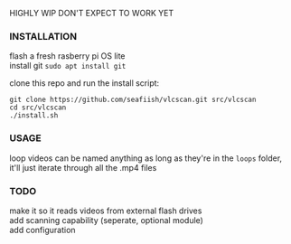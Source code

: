 HIGHLY WIP DON'T EXPECT TO WORK YET

### INSTALLATION
flash a fresh rasberry pi OS lite  
install git `sudo apt install git`

clone this repo and run the install script:

```
git clone https://github.com/seafiish/vlcscan.git src/vlcscan
cd src/vlcscan
./install.sh
```

### USAGE
loop videos can be named anything as long as they're in the `loops` folder, it'll just iterate through all the .mp4 files

### TODO
make it so it reads videos from external flash drives  
add scanning capability (seperate, optional module)  
add configuration
